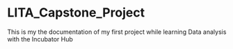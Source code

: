 # LITA_Capstone_Project
This is my the documentation of my first project while learning Data analysis with the Incubator Hub 
